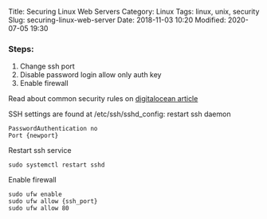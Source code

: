 Title: Securing Linux Web Servers
Category: Linux
Tags: linux, unix, security
Slug: securing-linux-web-server
Date: 2018-11-03 10:20
Modified: 2020-07-05 19:30

### Steps:
1. Change ssh port
2. Disable password login allow only auth key
3. Enable firewall

Read about common security rules on [digitalocean article](https://www.digitalocean.com/community/tutorials/ufw-essentials-common-firewall-rules-and-commands)

SSH settings are found at /etc/ssh/sshd_config:
restart ssh daemon
```shell
PasswordAuthentication no
Port {newport}
```
Restart ssh service
```shell
sudo systemctl restart sshd
```

Enable firewall
```shell
sudo ufw enable
sudo ufw allow {ssh_port}
sudo ufw allow 80
```